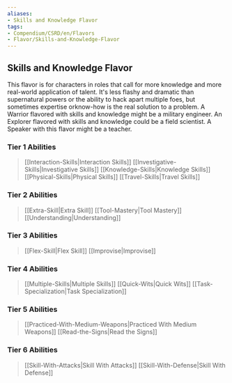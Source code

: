 ```yaml
---
aliases:
- Skills and Knowledge Flavor
tags:
- Compendium/CSRD/en/Flavors
- Flavor/Skills-and-Knowledge-Flavor
---
```


  
## Skills and Knowledge Flavor  
This flavor is for characters in roles that call for more knowledge and more real-world application of talent. It's less flashy and dramatic than  supernatural powers or the ability to hack apart multiple foes, but sometimes expertise orknow-how is the real solution to a problem. A Warrior flavored with skills and knowledge might be a military engineer. An Explorer flavored with skills and knowledge could be a field scientist. A Speaker with this flavor might be a teacher.  
###  Tier 1 Abilities
>[[Interaction-Skills|Interaction Skills]]
>[[Investigative-Skills|Investigative Skills]]
>[[Knowledge-Skills|Knowledge Skills]]
>[[Physical-Skills|Physical Skills]]
>[[Travel-Skills|Travel Skills]]

### Tier 2 Abilities
>[[Extra-Skill|Extra Skill]]
>[[Tool-Mastery|Tool Mastery]]
>[[Understanding|Understanding]]

### Tier 3 Abilities
>[[Flex-Skill|Flex Skill]]
>[[Improvise|Improvise]]

### Tier 4 Abilities
>[[Multiple-Skills|Multiple Skills]]
>[[Quick-Wits|Quick Wits]]
>[[Task-Specialization|Task Specialization]]

### Tier 5 Abilities
>[[Practiced-With-Medium-Weapons|Practiced With Medium Weapons]]
>[[Read-the-Signs|Read the Signs]]

### Tier 6 Abilities
>[[Skill-With-Attacks|Skill With Attacks]]
>[[Skill-With-Defense|Skill With Defense]]
